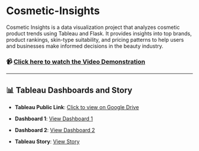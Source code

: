 # Cosmetic-Insights

Cosmetic Insights is a data visualization project that analyzes cosmetic product trends using Tableau and Flask. It provides insights into top brands, product rankings, skin-type suitability, and pricing patterns to help users and businesses make informed decisions in the beauty industry.

### 📹 [Click here to watch the Video Demonstration](https://drive.google.com/file/d/1daEbR2rruCAaDLaWAmhdr_edeusLyOhO/view?usp=drivesdk)

---

## 📊 Tableau Dashboards and Story

- **Tableau Public Link**: [Click to view on Google Drive](https://share.google.com/file/d/FW8eJZB6SOh6z2tTF)

- **Dashboard 1**: [View Dashboard 1](https://public.tableau.com/views/DashBoards_17509048600790/Dashboard1?:language=en-US&:sid=&:redirect=auth&:display_count=n&:origin=viz_share_link)

- **Dashboard 2**: [View Dashboard 2](https://public.tableau.com/views/DashBoards_17509048600790/Dashboard2?:language=en-US&:sid=&:redirect=auth&:display_count=n&:origin=viz_share_link)

- **Tableau Story**: [View Story](https://public.tableau.com/views/DashBoards_17509048600790/Story1?:language=en-US&:sid=&:redirect=auth&:display_count=n&:origin=viz_share_link)
